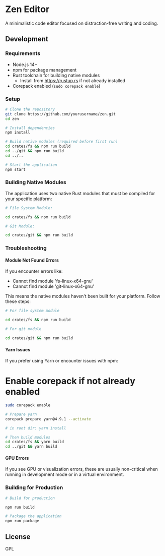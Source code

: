 # Zen Editor

A minimalistic code editor focused on distraction-free writing and coding.

## Development

### Requirements

- Node.js 14+
- npm for package management
- Rust toolchain for building native modules
  - Install from https://rustup.rs if not already installed
- Corepack enabled (`sudo corepack enable`)

### Setup

```bash
# Clone the repository
git clone https://github.com/yourusername/zen.git
cd zen

# Install dependencies
npm install

# Build native modules (required before first run)
cd crates/fs && npm run build
cd ../git && npm run build
cd ../..

# Start the application
npm start
```

### Building Native Modules

The application uses two native Rust modules that must be compiled for your specific platform:
```bash
# File System Module:

cd crates/fs && npm run build

# Git Module:

cd crates/git && npm run build
```

### Troubleshooting

#### Module Not Found Errors

If you encounter errors like:
- Cannot find module 'fs-linux-x64-gnu'
- Cannot find module 'git-linux-x64-gnu'

This means the native modules haven't been built for your platform. Follow these steps:
```bash
# For file system module

cd crates/fs && npm run build

# For git module

cd crates/git && npm run build
```
#### Yarn Issues

If you prefer using Yarn or encounter issues with npm:

# Enable corepack if not already enabled
```bash
sudo corepack enable

# Prepare yarn
corepack prepare yarn@4.9.1 --activate

# in root dir: yarn install

# Then build modules
cd crates/fs && yarn build
cd ../git && yarn build
```
#### GPU Errors

If you see GPU or visualization errors, these are usually non-critical when running in development mode or in a virtual environment.

### Building for Production
```bash
# Build for production

npm run build

# Package the application
npm run package
```
## License

GPL
